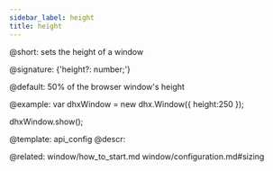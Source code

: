 ```yaml
---
sidebar_label: height
title: height
---          
```


@short: sets the height of a window

@signature: {'height?: number;'}

@default: 50% of the browser window's height

@example: 
var dhxWindow = new dhx.Window({
    height:250
});

dhxWindow.show();

@template:	api_config
@descr: 

@related: window/how_to_start.md
window/configuration.md#sizing
